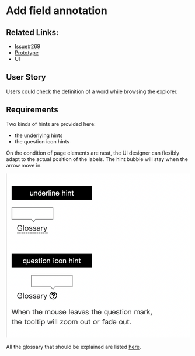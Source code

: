# Add field annotation

## Related Links:
- [Issue#269](https://github.com/Magickbase/ckb-explorer-public-issues/issues/269)
- [Prototype](https://vs0cjf.axshare.com/#id=4wptw3&p=_269_add_field_annotation&g=1)
- UI

## User Story
Users could check the definition of a word while browsing the explorer.

## Requirements
Two kinds of hints are provided here:
- the underlying hints
- the question icon hints

On the condition of page elements are neat, the UI designer can flexibly adapt to the actual position of the labels. The hint bubble will stay when the arrow move in.

![picture 0](pic/1408ba8b54917b50c5f15e8615b50fc867413ed3e9ac97f5a268302051cd5854.png)  

All the glossary that should be explained are listed [here](/CKB-Explorer-PRDs/Glossary/Ongoing.md).